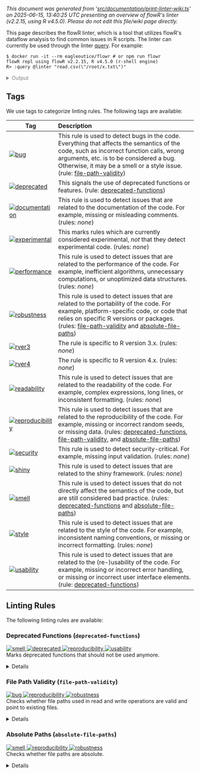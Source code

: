 _This document was generated from '[src/documentation/print-linter-wiki.ts](https://github.com/flowr-analysis/flowr/tree/main//src/documentation/print-linter-wiki.ts)' on 2025-06-15, 13:40:25 UTC presenting an overview of flowR's linter (v2.2.15, using R v4.5.0). Please do not edit this file/wiki page directly._

This page describes the flowR linter, which is a tool that utilizes flowR's dataflow analysis to find common issues in R scripts. The linter can currently be used through the linter [query](https://github.com/flowr-analysis/flowr/wiki/Query%20API).
For example:



```shell
$ docker run -it --rm eagleoutice/flowr # or npm run flowr 
flowR repl using flowR v2.2.15, R v4.5.0 (r-shell engine)
R> :query @linter "read.csv(\"/root/x.txt\")"
```

<details>
<summary style='color:gray'>Output</summary>


```text
Query: [;1mlinter[0m (2 ms)
   ╰ deprecated-functions:
       ╰ _Metadata_: <code>{"totalRelevant":1,"totalNotDeprecated":1,"searchTimeMs":0,"processTimeMs":0}</code>
   ╰ file-path-validity:
       ╰ definitely:
           ╰ Path `/root/x.txt` at 1.1-23
       ╰ _Metadata_: <code>{"totalReads":1,"totalUnknown":0,"totalWritesBeforeAlways":0,"totalValid":0,"searchTimeMs":1,"processTimeMs":0}</code>
   ╰ absolute-file-paths:
       ╰ definitely:
           ╰ Path `/root/x.txt` at 1.1-23
       ╰ _Metadata_: <code>{"totalConsidered":1,"totalUnknown":0,"searchTimeMs":1,"processTimeMs":0}</code>
[;3mAll queries together required ≈2 ms (1ms accuracy, total 9 ms)[0m[0m
```



The linter will analyze the code and return any issues found.
Formatted more nicely, this returns:




```json
[ { "type": "linter" } ]
```




_Results (prettified and summarized):_

Query: **linter** (7 ms)\
&nbsp;&nbsp;&nbsp;╰ deprecated-functions:\
&nbsp;&nbsp;&nbsp;&nbsp;&nbsp;&nbsp;&nbsp;╰ _Metadata_: <code>{"totalRelevant":1,"totalNotDeprecated":1,"searchTimeMs":1,"processTimeMs":0}</code>\
&nbsp;&nbsp;&nbsp;╰ file-path-validity:\
&nbsp;&nbsp;&nbsp;&nbsp;&nbsp;&nbsp;&nbsp;╰ definitely:\
&nbsp;&nbsp;&nbsp;&nbsp;&nbsp;&nbsp;&nbsp;&nbsp;&nbsp;&nbsp;&nbsp;╰ Path `/root/x.txt` at 1.1-23\
&nbsp;&nbsp;&nbsp;&nbsp;&nbsp;&nbsp;&nbsp;╰ _Metadata_: <code>{"totalReads":1,"totalUnknown":0,"totalWritesBeforeAlways":0,"totalValid":0,"searchTimeMs":4,"processTimeMs":0}</code>\
&nbsp;&nbsp;&nbsp;╰ absolute-file-paths:\
&nbsp;&nbsp;&nbsp;&nbsp;&nbsp;&nbsp;&nbsp;╰ definitely:\
&nbsp;&nbsp;&nbsp;&nbsp;&nbsp;&nbsp;&nbsp;&nbsp;&nbsp;&nbsp;&nbsp;╰ Path `/root/x.txt` at 1.1-23\
&nbsp;&nbsp;&nbsp;&nbsp;&nbsp;&nbsp;&nbsp;╰ _Metadata_: <code>{"totalConsidered":1,"totalUnknown":0,"searchTimeMs":2,"processTimeMs":0}</code>\
_All queries together required ≈7 ms (1ms accuracy, total 19 ms)_

<details> <summary style="color:gray">Show Detailed Results as Json</summary>

The analysis required _19.0 ms_ (including parsing and normalization and the query) within the generation environment.	

In general, the JSON contains the Ids of the nodes in question as they are present in the normalized AST or the dataflow graph of flowR.
Please consult the [Interface](https://github.com/flowr-analysis/flowr/wiki/Interface) wiki page for more information on how to get those.




```json
{
  "linter": {
    "results": {
      "deprecated-functions": {
        "results": [],
        ".meta": {
          "totalRelevant": 1,
          "totalNotDeprecated": 1,
          "searchTimeMs": 1,
          "processTimeMs": 0
        }
      },
      "file-path-validity": {
        "results": [
          {
            "range": [
              1,
              1,
              1,
              23
            ],
            "filePath": "/root/x.txt",
            "certainty": "definitely"
          }
        ],
        ".meta": {
          "totalReads": 1,
          "totalUnknown": 0,
          "totalWritesBeforeAlways": 0,
          "totalValid": 0,
          "searchTimeMs": 4,
          "processTimeMs": 0
        }
      },
      "absolute-file-paths": {
        "results": [
          {
            "certainty": "definitely",
            "filePath": "/root/x.txt",
            "range": [
              1,
              1,
              1,
              23
            ]
          }
        ],
        ".meta": {
          "totalConsidered": 1,
          "totalUnknown": 0,
          "searchTimeMs": 2,
          "processTimeMs": 0
        }
      }
    },
    ".meta": {
      "timing": 7
    }
  },
  ".meta": {
    "timing": 7
  }
}
```



</details>







	
		

</details>



<h2 id="tags">Tags</h2>

We use tags to categorize linting rules. The following tags are available:

| Tag | Description |
| --- | :-- |
| <a id="bug"></a> <span title="This rule is used to detect bugs in the code. Everything that affects the semantics of the code, such as incorrect function calls, wrong arguments, etc. is to be considered a bug. Otherwise, it may be a smell or a style issue."><a href='#bug'>![bug](https://img.shields.io/badge/bug-red) </a></span> | This rule is used to detect bugs in the code. Everything that affects the semantics of the code, such as incorrect function calls, wrong arguments, etc. is to be considered a bug. Otherwise, it may be a smell or a style issue. (rule: [file-path-validity](#file-path-validity)) | 
| <a id="deprecated"></a> <span title="This signals the use of deprecated functions or features."><a href='#deprecated'>![deprecated](https://img.shields.io/badge/deprecated-teal) </a></span> | This signals the use of deprecated functions or features. (rule: [deprecated-functions](#deprecated-functions)) | 
| <a id="documentation"></a> <span title="This rule is used to detect issues that are related to the documentation of the code. For example, missing or misleading comments."><a href='#documentation'>![documentation](https://img.shields.io/badge/documentation-teal) </a></span> | This rule is used to detect issues that are related to the documentation of the code. For example, missing or misleading comments. (rules: _none_) | 
| <a id="experimental"></a> <span title="This marks rules which are currently considered experimental, _not_ that they detect experimental code."><a href='#experimental'>![experimental](https://img.shields.io/badge/experimental-teal) </a></span> | This marks rules which are currently considered experimental, _not_ that they detect experimental code. (rules: _none_) | 
| <a id="performance"></a> <span title="This rule is used to detect issues that are related to the performance of the code. For example, inefficient algorithms, unnecessary computations, or unoptimized data structures."><a href='#performance'>![performance](https://img.shields.io/badge/performance-teal) </a></span> | This rule is used to detect issues that are related to the performance of the code. For example, inefficient algorithms, unnecessary computations, or unoptimized data structures. (rules: _none_) | 
| <a id="robustness"></a> <span title="This rule is used to detect issues that are related to the portability of the code. For example, platform-specific code, or code that relies on specific R versions or packages."><a href='#robustness'>![robustness](https://img.shields.io/badge/robustness-teal) </a></span> | This rule is used to detect issues that are related to the portability of the code. For example, platform-specific code, or code that relies on specific R versions or packages. (rules: [file-path-validity](#file-path-validity) and [absolute-file-paths](#absolute-file-paths)) | 
| <a id="rver3"></a> <span title="The rule is specific to R version 3.x."><a href='#rver3'>![rver3](https://img.shields.io/badge/rver3-teal) </a></span> | The rule is specific to R version 3.x. (rules: _none_) | 
| <a id="rver4"></a> <span title="The rule is specific to R version 4.x."><a href='#rver4'>![rver4](https://img.shields.io/badge/rver4-teal) </a></span> | The rule is specific to R version 4.x. (rules: _none_) | 
| <a id="readability"></a> <span title="This rule is used to detect issues that are related to the readability of the code. For example, complex expressions, long lines, or inconsistent formatting."><a href='#readability'>![readability](https://img.shields.io/badge/readability-teal) </a></span> | This rule is used to detect issues that are related to the readability of the code. For example, complex expressions, long lines, or inconsistent formatting. (rules: _none_) | 
| <a id="reproducibility"></a> <span title="This rule is used to detect issues that are related to the reproducibility of the code. For example, missing or incorrect random seeds, or missing data."><a href='#reproducibility'>![reproducibility](https://img.shields.io/badge/reproducibility-teal) </a></span> | This rule is used to detect issues that are related to the reproducibility of the code. For example, missing or incorrect random seeds, or missing data. (rules: [deprecated-functions](#deprecated-functions), [file-path-validity](#file-path-validity), and [absolute-file-paths](#absolute-file-paths)) | 
| <a id="security"></a> <span title="This rule is used to detect security-critical. For example, missing input validation."><a href='#security'>![security](https://img.shields.io/badge/security-orange) </a></span> | This rule is used to detect security-critical. For example, missing input validation. (rules: _none_) | 
| <a id="shiny"></a> <span title="This rule is used to detect issues that are related to the shiny framework."><a href='#shiny'>![shiny](https://img.shields.io/badge/shiny-teal) </a></span> | This rule is used to detect issues that are related to the shiny framework. (rules: _none_) | 
| <a id="smell"></a> <span title="This rule is used to detect issues that do not directly affect the semantics of the code, but are still considered bad practice."><a href='#smell'>![smell](https://img.shields.io/badge/smell-yellow) </a></span> | This rule is used to detect issues that do not directly affect the semantics of the code, but are still considered bad practice. (rules: [deprecated-functions](#deprecated-functions) and [absolute-file-paths](#absolute-file-paths)) | 
| <a id="style"></a> <span title="This rule is used to detect issues that are related to the style of the code. For example, inconsistent naming conventions, or missing or incorrect formatting."><a href='#style'>![style](https://img.shields.io/badge/style-teal) </a></span> | This rule is used to detect issues that are related to the style of the code. For example, inconsistent naming conventions, or missing or incorrect formatting. (rules: _none_) | 
| <a id="usability"></a> <span title="This rule is used to detect issues that are related to the (re-)usability of the code. For example, missing or incorrect error handling, or missing or incorrect user interface elements."><a href='#usability'>![usability](https://img.shields.io/badge/usability-teal) </a></span> | This rule is used to detect issues that are related to the (re-)usability of the code. For example, missing or incorrect error handling, or missing or incorrect user interface elements. (rule: [deprecated-functions](#deprecated-functions)) | 
	
<h2 id="linting-rules">Linting Rules</h2>

The following linting rules are available:

<h3 id="deprecated-functions">Deprecated Functions (<code>deprecated-functions</code>)</h3>
	
<span title="This rule is used to detect issues that do not directly affect the semantics of the code, but are still considered bad practice."><a href='#smell'>![smell](https://img.shields.io/badge/smell-yellow) </a></span> <span title="This signals the use of deprecated functions or features."><a href='#deprecated'>![deprecated](https://img.shields.io/badge/deprecated-teal) </a></span> <span title="This rule is used to detect issues that are related to the reproducibility of the code. For example, missing or incorrect random seeds, or missing data."><a href='#reproducibility'>![reproducibility](https://img.shields.io/badge/reproducibility-teal) </a></span> <span title="This rule is used to detect issues that are related to the (re-)usability of the code. For example, missing or incorrect error handling, or missing or incorrect user interface elements."><a href='#usability'>![usability](https://img.shields.io/badge/usability-teal) </a></span>\
Marks deprecated functions that should not be used anymore.

<details>

#### Configuration

Linting rules can be configured by passing a configuration object to the linter query as shown in the example below. The `deprecated-functions` rule accepts the following configuration options:

- [<code><span title="The list of function names that should be marked as deprecated.">deprecatedFunctions</span></code>](https://github.com/flowr-analysis/flowr/tree/main//src/linter/rules/deprecated-functions.ts#L20)\
The list of function names that should be marked as deprecated.

#### Example


```r
first <- data.frame(x = c(1, 2, 3), y = c(1, 2, 3))
second <- data.frame(x = c(1, 3, 2), y = c(1, 3, 2))
dplyr::all_equal(first, second)
```


The linting query can be used to run this rule on the above example:




```json
[ { "type": "linter",   "rules": [ { "name": "deprecated-functions",     "config": {} } ] } ]
```




_Results (prettified and summarized):_

Query: **linter** (0 ms)\
&nbsp;&nbsp;&nbsp;╰ deprecated-functions:\
&nbsp;&nbsp;&nbsp;&nbsp;&nbsp;&nbsp;&nbsp;╰ _Metadata_: <code>{"totalRelevant":9,"totalNotDeprecated":9,"searchTimeMs":0,"processTimeMs":0}</code>\
_All queries together required ≈0 ms (1ms accuracy, total 9 ms)_

<details> <summary style="color:gray">Show Detailed Results as Json</summary>

The analysis required _9.4 ms_ (including parsing and normalization and the query) within the generation environment.	

In general, the JSON contains the Ids of the nodes in question as they are present in the normalized AST or the dataflow graph of flowR.
Please consult the [Interface](https://github.com/flowr-analysis/flowr/wiki/Interface) wiki page for more information on how to get those.




```json
{
  "linter": {
    "results": {
      "deprecated-functions": {
        "results": [],
        ".meta": {
          "totalRelevant": 9,
          "totalNotDeprecated": 9,
          "searchTimeMs": 0,
          "processTimeMs": 0
        }
      }
    },
    ".meta": {
      "timing": 0
    }
  },
  ".meta": {
    "timing": 0
  }
}
```



</details>







	

</details>

<h3 id="file-path-validity">File Path Validity (<code>file-path-validity</code>)</h3>
	
<span title="This rule is used to detect bugs in the code. Everything that affects the semantics of the code, such as incorrect function calls, wrong arguments, etc. is to be considered a bug. Otherwise, it may be a smell or a style issue."><a href='#bug'>![bug](https://img.shields.io/badge/bug-red) </a></span> <span title="This rule is used to detect issues that are related to the reproducibility of the code. For example, missing or incorrect random seeds, or missing data."><a href='#reproducibility'>![reproducibility](https://img.shields.io/badge/reproducibility-teal) </a></span> <span title="This rule is used to detect issues that are related to the portability of the code. For example, platform-specific code, or code that relies on specific R versions or packages."><a href='#robustness'>![robustness](https://img.shields.io/badge/robustness-teal) </a></span>\
Checks whether file paths used in read and write operations are valid and point to existing files.

<details>

#### Configuration

Linting rules can be configured by passing a configuration object to the linter query as shown in the example below. The `file-path-validity` rule accepts the following configuration options:

- [<code><span title="The set of functions that should additionally be considered as reading a file path. Entries in this array use the FunctionInfo format from the dependencies query.">additionalReadFunctions</span></code>](https://github.com/flowr-analysis/flowr/tree/main//src/linter/rules/file-path-validity.ts#L33)\
The set of functions that should additionally be considered as reading a file path.
Entries in this array use the
<code>FunctionInfo</code>
format from the dependencies query.
- [<code><span title="The set of functions that should additionally be considered as writing to a file path. Entries in this array use the FunctionInfo format from the dependencies query.">additionalWriteFunctions</span></code>](https://github.com/flowr-analysis/flowr/tree/main//src/linter/rules/file-path-validity.ts#L38)\
The set of functions that should additionally be considered as writing to a file path.
Entries in this array use the
<code>FunctionInfo</code>
format from the dependencies query.
- [<code><span title="Whether unknown file paths should be included as linting results.">includeUnknown</span></code>](https://github.com/flowr-analysis/flowr/tree/main//src/linter/rules/file-path-validity.ts#L42)\
Whether unknown file paths should be included as linting results.

#### Example


```r
my_data <- read.csv("C:/Users/me/Documents/My R Scripts/Reproducible.csv")
```


The linting query can be used to run this rule on the above example:




```json
[ { "type": "linter",   "rules": [ { "name": "file-path-validity",     "config": {} } ] } ]
```




_Results (prettified and summarized):_

Query: **linter** (1 ms)\
&nbsp;&nbsp;&nbsp;╰ file-path-validity:\
&nbsp;&nbsp;&nbsp;&nbsp;&nbsp;&nbsp;&nbsp;╰ definitely:\
&nbsp;&nbsp;&nbsp;&nbsp;&nbsp;&nbsp;&nbsp;&nbsp;&nbsp;&nbsp;&nbsp;╰ Path `C:/Users/me/Documents/My R Scripts/Reproducible.csv` at 2.12-74\
&nbsp;&nbsp;&nbsp;&nbsp;&nbsp;&nbsp;&nbsp;╰ _Metadata_: <code>{"totalReads":1,"totalUnknown":0,"totalWritesBeforeAlways":0,"totalValid":0,"searchTimeMs":1,"processTimeMs":0}</code>\
_All queries together required ≈1 ms (1ms accuracy, total 6 ms)_

<details> <summary style="color:gray">Show Detailed Results as Json</summary>

The analysis required _5.6 ms_ (including parsing and normalization and the query) within the generation environment.	

In general, the JSON contains the Ids of the nodes in question as they are present in the normalized AST or the dataflow graph of flowR.
Please consult the [Interface](https://github.com/flowr-analysis/flowr/wiki/Interface) wiki page for more information on how to get those.




```json
{
  "linter": {
    "results": {
      "file-path-validity": {
        "results": [
          {
            "range": [
              2,
              12,
              2,
              74
            ],
            "filePath": "C:/Users/me/Documents/My R Scripts/Reproducible.csv",
            "certainty": "definitely"
          }
        ],
        ".meta": {
          "totalReads": 1,
          "totalUnknown": 0,
          "totalWritesBeforeAlways": 0,
          "totalValid": 0,
          "searchTimeMs": 1,
          "processTimeMs": 0
        }
      }
    },
    ".meta": {
      "timing": 1
    }
  },
  ".meta": {
    "timing": 1
  }
}
```



</details>







	

</details>

<h3 id="absolute-file-paths">Absolute Paths (<code>absolute-file-paths</code>)</h3>
	
<span title="This rule is used to detect issues that do not directly affect the semantics of the code, but are still considered bad practice."><a href='#smell'>![smell](https://img.shields.io/badge/smell-yellow) </a></span> <span title="This rule is used to detect issues that are related to the reproducibility of the code. For example, missing or incorrect random seeds, or missing data."><a href='#reproducibility'>![reproducibility](https://img.shields.io/badge/reproducibility-teal) </a></span> <span title="This rule is used to detect issues that are related to the portability of the code. For example, platform-specific code, or code that relies on specific R versions or packages."><a href='#robustness'>![robustness](https://img.shields.io/badge/robustness-teal) </a></span>\
Checks whether file paths are absolute.

<details>

#### Configuration

Linting rules can be configured by passing a configuration object to the linter query as shown in the example below. The `absolute-file-paths` rule accepts the following configuration options:

- [<code><span title="Extend the built-in absolute path recognition with additional regexes">absolutePathRegex</span></code>](https://github.com/flowr-analysis/flowr/tree/main//src/linter/rules/absolute-path.ts#L46)\
Extend the built-in absolute path recognition with additional regexes
- [<code><span title="The set of functions that should additionally be considered as using a file path. Entries in this array use the FunctionInfo format from the dependencies query.">additionalPathFunctions</span></code>](https://github.com/flowr-analysis/flowr/tree/main//src/linter/rules/absolute-path.ts#L51)\
The set of functions that should additionally be considered as using a file path.
Entries in this array use the
<code>FunctionInfo</code>
format from the dependencies query.
- [<code><span title="Include paths that are built by functions, e.g., file.path()">include</span></code>](https://github.com/flowr-analysis/flowr/tree/main//src/linter/rules/absolute-path.ts#L39)\
Include paths that are built by functions, e.g., `file.path()`
- [<code><span title="Which path should be considered to be the origin for relative paths. This is only relevant with quickfixes. In the future we may be sensitive to setwd etc.">useAsWd</span></code>](https://github.com/flowr-analysis/flowr/tree/main//src/linter/rules/absolute-path.ts#L56)\
Which path should be considered to be the origin for relative paths.
This is only relevant with quickfixes. In the future we may be sensitive to setwd etc.

#### Example


```r
read.csv("C:/Users/me/Documents/My R Scripts/Reproducible.csv")
```


The linting query can be used to run this rule on the above example:




```json
[ { "type": "linter",   "rules": [ { "name": "absolute-file-paths",     "config": {} } ] } ]
```




_Results (prettified and summarized):_

Query: **linter** (1 ms)\
&nbsp;&nbsp;&nbsp;╰ absolute-file-paths:\
&nbsp;&nbsp;&nbsp;&nbsp;&nbsp;&nbsp;&nbsp;╰ definitely:\
&nbsp;&nbsp;&nbsp;&nbsp;&nbsp;&nbsp;&nbsp;&nbsp;&nbsp;&nbsp;&nbsp;╰ Path `C:/Users/me/Documents/My R Scripts/Reproducible.csv` at 2.1-63\
&nbsp;&nbsp;&nbsp;&nbsp;&nbsp;&nbsp;&nbsp;╰ _Metadata_: <code>{"totalConsidered":1,"totalUnknown":0,"searchTimeMs":1,"processTimeMs":0}</code>\
_All queries together required ≈1 ms (1ms accuracy, total 2 ms)_

<details> <summary style="color:gray">Show Detailed Results as Json</summary>

The analysis required _2.3 ms_ (including parsing and normalization and the query) within the generation environment.	

In general, the JSON contains the Ids of the nodes in question as they are present in the normalized AST or the dataflow graph of flowR.
Please consult the [Interface](https://github.com/flowr-analysis/flowr/wiki/Interface) wiki page for more information on how to get those.




```json
{
  "linter": {
    "results": {
      "absolute-file-paths": {
        "results": [
          {
            "certainty": "definitely",
            "filePath": "C:/Users/me/Documents/My R Scripts/Reproducible.csv",
            "range": [
              2,
              1,
              2,
              63
            ]
          }
        ],
        ".meta": {
          "totalConsidered": 1,
          "totalUnknown": 0,
          "searchTimeMs": 1,
          "processTimeMs": 0
        }
      }
    },
    ".meta": {
      "timing": 1
    }
  },
  ".meta": {
    "timing": 1
  }
}
```



</details>







	

</details>
